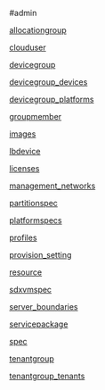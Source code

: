 #admin

[allocationgroup](../admin/allocationgroup.md)
[clouduser](../admin/clouduser.md)
[devicegroup](../admin/devicegroup.md)
[devicegroup_devices](../admin/devicegroup_devices.md)
[devicegroup_platforms](../admin/devicegroup_platforms.md)
[groupmember](../admin/groupmember.md)
[images](../admin/images.md)
[lbdevice](../admin/lbdevice.md)
[licenses](../admin/licenses.md)
[management_networks](../admin/management_networks.md)
[partitionspec](../admin/partitionspec.md)
[platformspecs](../admin/platformspecs.md)
[profiles](../admin/profiles.md)
[provision_setting](../admin/provision_setting.md)
[resource](../admin/resource.md)
[sdxvmspec](../admin/sdxvmspec.md)
[server_boundaries](../admin/server_boundaries.md)
[servicepackage](../admin/servicepackage.md)
[spec](../admin/spec.md)
[tenantgroup](../admin/tenantgroup.md)
[tenantgroup_tenants](../admin/tenantgroup_tenants.md)


